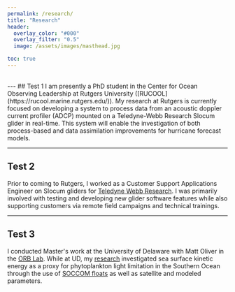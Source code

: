 ```yaml
---
permalink: /research/
title: "Research"
header:
  overlay_color: "#000"
  overlay_filter: "0.5"
  image: /assets/images/masthead.jpg

toc: true
---
```


<br>
---
## Test 1
I am presently a PhD student in the Center for Ocean Observing Leadership at Rutgers University ([RUCOOL](https://rucool.marine.rutgers.edu/)). My research at Rutgers is currently focused on developing a system to process data from an acoustic doppler current profiler (ADCP) mounted on a Teledyne-Webb Research Slocum glider in real-time. This system will enable the investigation of both process-based and data assimilation improvements for hurricane forecast models.


---
## Test 2
Prior to coming to Rutgers, I worked as a Customer Support Applications Engineer on Slocum gliders for [Teledyne Webb Research](http://www.teledynemarine.com/webb-research/). I was primarily involved with testing and developing new glider software features while also supporting customers via remote field campaigns and technical trainings.


---
## Test 3
I conducted Master's work at the University of Delaware with Matt Oliver in the [ORB Lab](https://sites.udel.edu/ceoe-moliver/). While at UD, my [research](https://agupubs.onlinelibrary.wiley.com/doi/abs/10.1029/2019JC015646) investigated sea surface kinetic energy as a proxy for phytoplankton light limitation in the Southern Ocean through the use of [SOCCOM floats](https://soccom.princeton.edu/) as well as satellite and modeled parameters.

